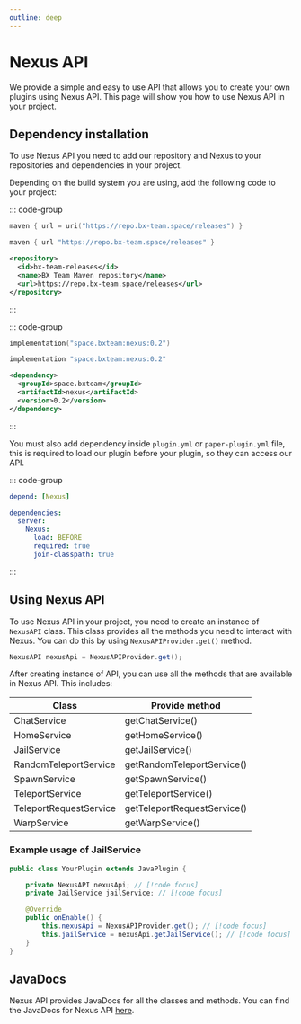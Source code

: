 ```yaml
---
outline: deep
---
```


# Nexus API

We provide a simple and easy to use API that allows you to create your own plugins using Nexus API. This page will show you how to use Nexus API in your project.

## Dependency installation <Badge text="Required" type="danger" />

To use Nexus API you need to add our repository and Nexus to your repositories and dependencies in your project.

Depending on the build system you are using, add the following code to your project:

::: code-group

```kotlin [Gradle Kotlin]
maven { url = uri("https://repo.bx-team.space/releases") }
```

```groovy [Gradle Groovy]
maven { url "https://repo.bx-team.space/releases" }
```

```xml [Maven]
<repository>
  <id>bx-team-releases</id>
  <name>BX Team Maven repository</name>
  <url>https://repo.bx-team.space/releases</url>
</repository>
```

:::

::: code-group

```kotlin [Gradle Kotlin]
implementation("space.bxteam:nexus:0.2")
```

```groovy [Gradle Groovy]
implementation "space.bxteam:nexus:0.2"
```

```xml [Maven]
<dependency>
  <groupId>space.bxteam</groupId>
  <artifactId>nexus</artifactId>
  <version>0.2</version>
</dependency>
```

:::

You must also add dependency inside `plugin.yml` or `paper-plugin.yml` file, this is required to load our plugin before your plugin, so they can access our API.

::: code-group

```yaml [plugin.yml]
depend: [Nexus]
```

```yaml [paper-plugin.yml]
dependencies:
  server:
    Nexus:
      load: BEFORE
      required: true
      join-classpath: true
```

:::

## Using Nexus API

To use Nexus API in your project, you need to create an instance of `NexusAPI` class. This class provides all the methods you need to interact with Nexus.
You can do this by using `NexusAPIProvider.get()` method.

```java
NexusAPI nexusApi = NexusAPIProvider.get();
```

After creating instance of API, you can use all the methods that are available in Nexus API. This includes:

| Class                  | Provide method              |
| ---------------------- | --------------------------- |
| ChatService            | getChatService()            |
| HomeService            | getHomeService()            |
| JailService            | getJailService()            |
| RandomTeleportService  | getRandomTeleportService()  |
| SpawnService           | getSpawnService()           |
| TeleportService        | getTeleportService()        |
| TeleportRequestService | getTeleportRequestService() |
| WarpService            | getWarpService()            |

### Example usage of JailService

```java
public class YourPlugin extends JavaPlugin {

    private NexusAPI nexusApi; // [!code focus]
    private JailService jailService; // [!code focus]

    @Override
    public onEnable() {
        this.nexusApi = NexusAPIProvider.get(); // [!code focus]
        this.jailService = nexusApi.getJailService(); // [!code focus]
    }
}
```

## JavaDocs

Nexus API provides JavaDocs for all the classes and methods. You can find the JavaDocs for Nexus API [here](https://repo.bx-team.space/javadoc/releases/space/bxteam/nexus/0.2).
